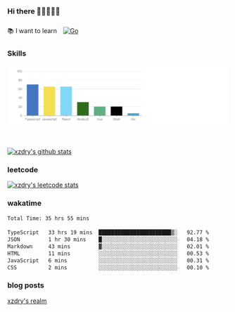 ### Hi there 👋👋👋👋👋

 :books: I want to learn <a href="https://go.dev/" target="_blank"><img style="margin: 10px" src="https://profilinator.rishav.dev/skills-assets/go-original.svg" alt="Go" height="50" /></a>  

### Skills
![](img/2022-09-05-22-04-20.png)

<br />

[![xzdry's github stats](https://github-readme-stats.vercel.app/api?username=xzdry&count_private=true&show_icons=true&theme=vue)](https://github.com/xzdry)

### leetcode
[![xzdry's leetcode stats](https://leetcard.jacoblin.cool/xzdry-2?theme=light&font=Anek%20Kannada&site=cn)](https://leetcode.cn/u/xzdry-2/)

### wakatime
<!--START_SECTION:waka-->

```text
Total Time: 35 hrs 55 mins

TypeScript   33 hrs 19 mins  ███████████████████████▒░   92.77 %
JSON         1 hr 30 mins    █░░░░░░░░░░░░░░░░░░░░░░░░   04.18 %
Markdown     43 mins         ▓░░░░░░░░░░░░░░░░░░░░░░░░   02.01 %
HTML         11 mins         ░░░░░░░░░░░░░░░░░░░░░░░░░   00.53 %
JavaScript   6 mins          ░░░░░░░░░░░░░░░░░░░░░░░░░   00.31 %
CSS          2 mins          ░░░░░░░░░░░░░░░░░░░░░░░░░   00.10 %
```

<!--END_SECTION:waka-->

### blog posts
[xzdry's realm](https://www.justdry.net/)
